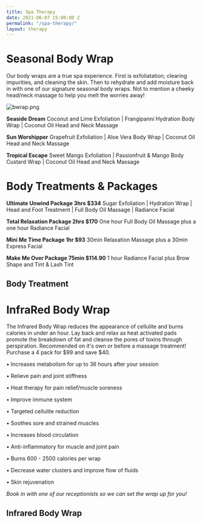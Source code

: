 ```yaml
---
title: Spa Therapy
date: 2021-06-07 15:00:00 Z
permalink: "/spa-therapy/"
layout: therapy
---
```


# Seasonal Body Wrap

Our body wraps are a true spa experience. First is exfoliatation; clearing impurities, and cleaning the skin. Then to rehydrate and add moisture back in with one of our signature seasonal body wraps. Not to mention a cheeky head/neck massage to help you melt the worries away!

![bwrap.png](/uploads/bwrap.png)

**Seaside Dream**
Coconut and Lime Exfoliation | Frangipanni Hydration Body Wrap | Coconut Oil Head and Neck Massage

**Sun Worshipper**
Grapefruit Exfoliation | Aloe Vera Body Wrap | Coconut Oil Head and Neck Massage

**Tropical Escape**
Sweet Mango Exfoliation | Passionfruit & Mango Body Custard Wrap | Coconut Oil Head and Neck Massage

# Body Treatments & Packages

**Ultimate Unwind Package 3hrs $334**
Sugar Exfoliation | Hydration Wrap | Head and Foot Treatment | Full Body Oil Massage | Radiance Facial

**Total Relaxation Package 2hrs $170**
One hour Full Body Oil Massage plus a one hour Radiance Facial

**Mini Me Time Package 1hr $93**
30min Relaxation Massage plus a 30min Express Facial

**Make Me Over Package 75min $114.90**
1 hour Radiance Facial plus Brow Shape and Tint & Lash Tint

<div class='container bg-light my-4 p-4'>
<h2 class='ims-section-title'>Body Treatment</h2>
<healcode-widget data-type="appointments" data-widget-partner="object" data-widget-id="1f3696248a4" data-widget-version="0"></healcode-widget>
</div>

# InfraRed Body Wrap

The Infrared Body Wrap reduces the appearance of cellulite and burns calories in under an hour. Lay back and relax as heat activated pads promote the breakdown of fat and cleanse the pores of toxins through perspiration. Recommended on it's own or before a massage treatment! Purchase a 4 pack for $99 and save $40.

• Increases metabolism for up to 36 hours after your session

• Relieve pain and joint stiffness

• Heat therapy for pain relief/muscle soreness

• Improve immune system

• Targeted cellulite reduction

• Soothes sore and strained muscles

• Increases blood circulation

• Anti-inflammatory for muscle and joint pain

• Burns 600 - 2500 calories per wrap

• Decrease water clusters and improve flow of fluids

• Skin rejuvenation

_Book in with one of our receptionists so we can set the wrap up for you!_

<div class='container bg-light my-4 p-4'>
<h2 class='ims-section-title'>Infrared Body Wrap</h2>
<healcode-widget data-type="appointments" data-widget-partner="object" data-widget-id="1f3788248a4" data-widget-version="0"></healcode-widget>
</div>